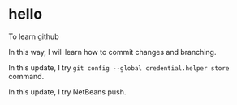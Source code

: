 # hello
To learn github

In this way, I will learn how to commit changes and branching.

In this update, I try `git config --global credential.helper store` command.

In this update, I try NetBeans push.

